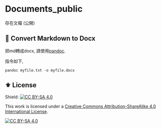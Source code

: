 # Documents_public

存在文檔 (公開)

## 🔧 Convert Markdown to Docx

把md轉成docx, 請使用[pandoc](https://github.com/jgm/pandoc).

指令如下, 

```
pandoc myfile.txt -o myfile.docx
```

## ⚜️ License

Shield: [![CC BY-SA 4.0][cc-by-sa-shield]][cc-by-sa]

This work is licensed under a
[Creative Commons Attribution-ShareAlike 4.0 International License][cc-by-sa].

[![CC BY-SA 4.0][cc-by-sa-image]][cc-by-sa]


[cc-by-sa]: http://creativecommons.org/licenses/by-sa/4.0/
[cc-by-sa-image]: https://licensebuttons.net/l/by-sa/4.0/88x31.png
[cc-by-sa-shield]: https://img.shields.io/badge/License-CC%20BY--SA%204.0-lightgrey.svg
